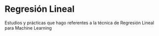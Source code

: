 # Regresión Lineal
Estudios y prácticas que hago referentes a la técnica de Regresión Lineal para Machine Learning
